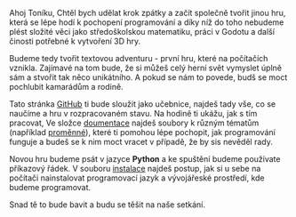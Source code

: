 ﻿Ahoj Toníku,
Chtěl bych udělat krok zpátky a začít společně tvořit jinou hru, která se lépe hodí k pochopení programování a díky níž do toho nebudeme plést složité věci jako středoškolskou matematiku, práci v Godotu a další činosti potřebné k vytvoření 3D hry.

Budeme tedy tvořit textovou adventuru - první hru, které na počítačích vznikla. Zajímavé na tom bude, že si můžeš celý herní svět vymyslet úplně sám a stvořit tak něco unikátního. A pokud se nám to povede, budš se moct pochlubit kamarádům a rodině.

Tato stránka [GitHub](https://github.com/Esosek/Tonik_text_adventura) ti bude sloužit jako učebnice, najdeš tady vše, co se naučíme a hru v rozpracovaném stavu. Na hodině ti ukážu, jak s tím pracovat, Ve složce [doumentace](./dokumentace) najdeš soubory k různým tématům (například [proměnné](./dokumentace/promenne.md)), které ti pomohou lépe pochopit, jak programování funguje a budeš se k nim moct vracet v případě, že by sis nevěděl rady.

Novou hru budeme psát v jazyce **Python** a ke spuštění budeme používate příkazový řádek. V souboru [instalace](./dokumentace/instalace.md) najdeš postup, jak si u sebe na počítači nainstalovat programovací jazyk a vývojářeské prostředí, kde budeme programovat.

Snad tě to bude bavit a budu se těšit na naše setkání.
